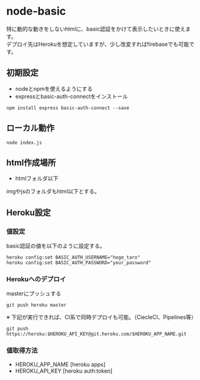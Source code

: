 # node-basic

特に動的な動きをしないhtmlに、basic認証をかけて表示したいときに使えます。  
デプロイ先はHerokuを想定していますが、少し改変すればfirebaseでも可能です。

## 初期設定

* nodeとnpmを使えるようにする
* expressとbasic-auth-connectをインストール

```
npm install express basic-auth-connect --save
```

## ローカル動作

```
node index.js
```

## html作成場所

* htmlフォルダ以下

imgやjsのフォルダもhtml以下とする。

## Heroku設定

### 値設定
basic認証の値を以下のように設定する。

```
heroku config:set BASIC_AUTH_USERNAME="hoge_taro"
heroku config:set BASIC_AUTH_PASSWORD="your_password"
```

### Herokuへのデプロイ
masterにプッシュする

```
git push heroku master
```

※ 下記が実行できれば、CI系で同時デプロイも可能。（CiecleCI、Pipelines等）

```
git push https://heroku:$HEROKU_API_KEY@git.heroku.com/$HEROKU_APP_NAME.git
```

### 値取得方法
* HEROKU_APP_NAME [heroku apps]
* HEROKU_API_KEY [heroku auth:token]
